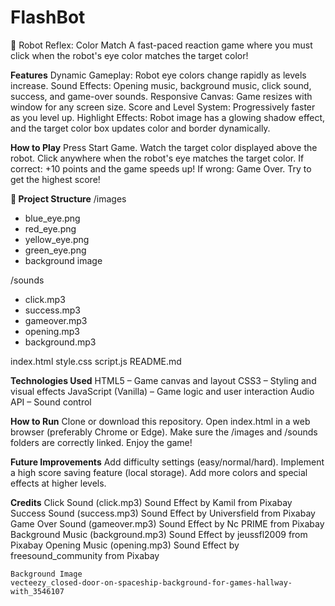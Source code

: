 # FlashBot
🤖 Robot Reflex: Color Match
A fast-paced reaction game where you must click when the robot's eye color matches the target color!

**Features**
    Dynamic Gameplay: Robot eye colors change rapidly as levels increase.
    Sound Effects: Opening music, background music, click sound, success, and game-over sounds.
    Responsive Canvas: Game resizes with window for any screen size.
    Score and Level System: Progressively faster as you level up.
    Highlight Effects: Robot image has a glowing shadow effect, and the target color box updates color and border dynamically.

**How to Play**
    Press Start Game.
    Watch the target color displayed above the robot.
    Click anywhere when the robot's eye matches the target color.
    If correct: +10 points and the game speeds up!
    If wrong: Game Over.
    Try to get the highest score!

**📂 Project Structure**
/images
   - blue_eye.png
   - red_eye.png
   - yellow_eye.png
   - green_eye.png
   - background image

/sounds
   - click.mp3
   - success.mp3
   - gameover.mp3
   - opening.mp3
   - background.mp3

index.html
style.css
script.js
README.md

**Technologies Used**
    HTML5 – Game canvas and layout
    CSS3 – Styling and visual effects
    JavaScript (Vanilla) – Game logic and user interaction
    Audio API – Sound control

**How to Run**
    Clone or download this repository.
    Open index.html in a web browser (preferably Chrome or Edge).
    Make sure the /images and /sounds folders are correctly linked.
    Enjoy the game!
    
**Future Improvements**
    Add difficulty settings (easy/normal/hard).
    Implement a high score saving feature (local storage).
    Add more colors and special effects at higher levels.
    
**Credits**
    Click Sound (click.mp3)
    Sound Effect by Kamil from Pixabay
    Success Sound (success.mp3)
    Sound Effect by Universfield from Pixabay
    Game Over Sound (gameover.mp3)
    Sound Effect by Nc PRIME from Pixabay
    Background Music (background.mp3)
    Sound Effect by jeussfl2009 from Pixabay
    Opening Music (opening.mp3)
    Sound Effect by freesound_community from Pixabay

    Background Image
    vecteezy_closed-door-on-spaceship-background-for-games-hallway-with_3546107
